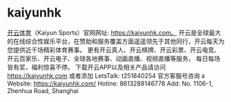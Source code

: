 # kaiyunhk
[开云体育]([https://markdown.com.cn](https://kaiyunhk.com))（Kaiyun Sports）官网网址:  https://kaiyunhk.com。
开云是全球最大的在线综合性娱乐平台，在赞助和服务覆盖方面遥遥领先于其他同行，开云每天为您提供近千场精彩体育赛事。 更有开云真人、开云棋牌、开云彩票、开云电竞、开云百家乐、开云电子、全球各地赛事、动画直播、视频直播等服务， 每日每场皆有奖，福利惊喜不停。
下载开云APP以及相关产品请访问 https://kaiyunhk.com 或者添加 LetsTalk:  t251840254 官方客服号咨询
a
Website: https://kaiyunhk.com/
Hotine: 8613288146778
Add: No. 1106-1, Zhenhua Road, Shanghai
